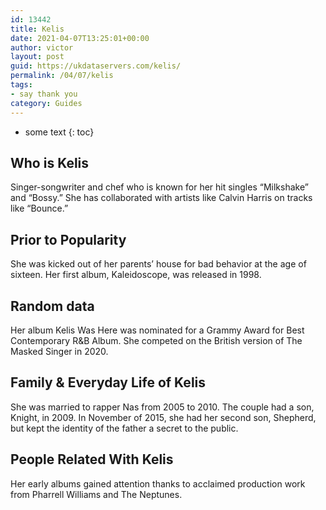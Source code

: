 ```yaml
---
id: 13442
title: Kelis
date: 2021-04-07T13:25:01+00:00
author: victor
layout: post
guid: https://ukdataservers.com/kelis/
permalink: /04/07/kelis
tags:
- say thank you
category: Guides
---
```


* some text
{: toc}


## Who is Kelis



Singer-songwriter and chef who is known for her hit singles &#8220;Milkshake&#8221; and &#8220;Bossy.&#8221; She has collaborated with artists like Calvin Harris on tracks like &#8220;Bounce.&#8221;

                
                
                
## Prior to Popularity



She was kicked out of her parents&#8217; house for bad behavior at the age of sixteen. Her first album, Kaleidoscope, was released in 1998.

                
                
                
## Random data



Her album Kelis Was Here was nominated for a Grammy Award for Best Contemporary R&B Album. She competed on the British version of The Masked Singer in 2020. 

                
                
                
## Family & Everyday Life of Kelis



She was married to rapper Nas from 2005 to 2010. The couple had a son, Knight, in 2009. In November of 2015, she had her second son, Shepherd, but kept the identity of the father a secret to the public.

                
                
                
## People Related With Kelis



Her early albums gained attention thanks to acclaimed production work from Pharrell Williams and The Neptunes.

                
              
            
          
          
          
